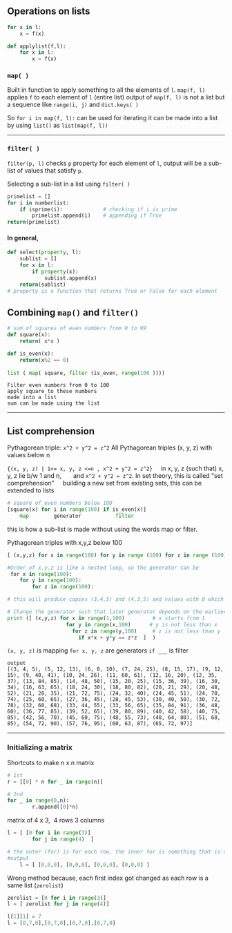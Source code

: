 
## Operations on lists

```python
for x in l:
    x = f(x)

def applylist(f,l):
    for x in l:
        x = f(x)
```

### `map( )`

Built in function to apply something to all the elements of `l`.
`map(f, l)` applies `f` to each element of `l` (entire list)
output of `map(f, l)` is not a list but a sequence like `range(i, j)` and `dict.keys( )`

So `for i in map(f, l):` can be used for iterating
it can be made into a list by using `list()` as  `list(map(f, l))`


_____

###  `filter( )`
`filter(p, l)` checks `p` property for each element of `l`, output will be a sub-list of values that satisfy `p`.

Selecting a sub-list in a list using `filter( )`
```python
primelist = []
for i in numberlist:
    if isprime(i):             # checking if i is prime
        primelist.append(i)    # appending if True
return(primelist)
```
#### In general,
```python
def select(property, l):
    sublist = []
    for x in l:
        if property(x):
            sublist.append(x)
    return(sublist)
# property is a function that returns True or False for each element 
```  


  
## Combining `map()` and `filter()`
```python
# sum of squares of even numbers from 0 to 99
def square(x):
    return( x*x )  

def is_even(x):
    return(x%2 == 0)
    
list ( map( square, filter (is_even, range(100 ))))
```
	Filter even numbers from 0 to 100
	apply square to these numbers
	made into a list
	sum can be made using the list


____


## List comprehension

Pythagorean triple: `x^2 + y^2 = z^2`
All Pythagorean triples (x, y, z) with values below n

`{(x, y, z) | 1<= x, y, z <=n , x^2 + y^2 = z^2}`
	    in x, y, z (such that) x, y, z lie b/w 1 and n,  
	    and `x^2 + y^2 = z^2`. In set theory, this is called "set comprehension"
	    building a new set from existing sets, this can be extended to lists

```python
# square of even numbers below 100
[square(x) for i in range(100) if is_even(x)]
    map        generator           filter
```
this is how a sub-list is made without using the words map or filter.


Pythagorean triples with x,y,z below 100
 ```python
[ (x,y,z) for x in range(100) for y in range (100) for z in range (100)               if x*x + y*y = z*z]
 
#Order of x,y,z is like a nested loop, so the generator can be
 for x in range(100):
    for y in range(100):
        for z in range(100):

# this will produce copies (3,4,5) and (4,3,5) and values with 0 which isnt a triangle

# Change the generator such that later generator depends on the earlier ones
print ([ (x,y,z) for x in range(1,100)         # x starts from 1
		            for y in range(x,100)      # y is not less than x
		              for z in range(y,100)     # z is not less than y
		                if x*x + y*y == z*z  ]  )
```

`(x, y, z)` is mapping
	`for x, y, z` are generators
		`if ___` is filter

```
output
[(3, 4, 5), (5, 12, 13), (6, 8, 10), (7, 24, 25), (8, 15, 17), (9, 12, 15), (9, 40, 41), (10, 24, 26), (11, 60, 61), (12, 16, 20), (12, 35, 37), (13, 84, 85), (14, 48, 50), (15, 20, 25), (15, 36, 39), (16, 30, 34), (16, 63, 65), (18, 24, 30), (18, 80, 82), (20, 21, 29), (20, 48, 52), (21, 28, 35), (21, 72, 75), (24, 32, 40), (24, 45, 51), (24, 70, 74), (25, 60, 65), (27, 36, 45), (28, 45, 53), (30, 40, 50), (30, 72, 78), (32, 60, 68), (33, 44, 55), (33, 56, 65), (35, 84, 91), (36, 48, 60), (36, 77, 85), (39, 52, 65), (39, 80, 89), (40, 42, 58), (40, 75, 85), (42, 56, 70), (45, 60, 75), (48, 55, 73), (48, 64, 80), (51, 68, 85), (54, 72, 90), (57, 76, 95), (60, 63, 87), (65, 72, 97)]
```


___

### Initializing a matrix

Shortcuts to make n x n matrix
```python
# 1st
r = [[0] * n for _ in range(n)]

# 2nd
for _ in range(0,n):       
        r.append([0]*n)
```

matrix of 4 x 3,  4 rows 3 columns 
```python
l = [ [0 for i in range(3)]
        for j in range(4)  ]

# the outer (for) is for each row, the inner for is something that is done
#output
	l = [ [0,0,0], [0,0,0], [0,0,0], [0,0,0] ]
```


Wrong method because, each first index got changed as each row is a same list (`zerolist`)
```python
zerolist = [0 for i in range(3)]
l = [ zerolist for j in range(4)]

l[1][1] = 7
l = [0,7,0],[0,7,0],[0,7,0],[0,7,0]
```